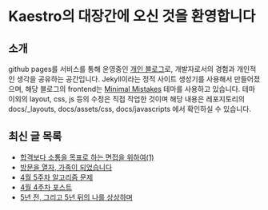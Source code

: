 # Kaestro의 대장간에 오신 것을 환영합니다

## 소개

github pages를 서비스를 통해 운영중인 [개인 블로그](https://kaestro.github.io)로, 개발자로서의 경험과 개인적인 생각을 공유하는 공간입니다. Jekyll이라는 정적 사이트 생성기를 사용해서 만들어졌으며, 해당 블로그의 frontend는 [Minimal Mistakes](https://mmistakes.github.io/minimal-mistakes/) 테마를 사용하고 있습니다. 테마 이외의 layout, css, js 등의 수정은 직접 작업한 것이며 해당 내용은 레포지토리의 docs/_layouts, docs/assets/css, docs/javascripts 에서 확인하실 수 있습니다.

## 최신 글 목록
<!-- BLOG-POST-LIST:START -->
- [합격보다 소통을 목표로 하는 면접을 위하여&lpar;1&rpar;](https://kaestro.github.io/%EC%8B%A0%EB%B3%80%EC%9E%A1%EA%B8%B0/2024/05/01/%EC%88%98%EB%8B%A8%EC%9D%B4-%EC%95%84%EB%8B%8C-%EB%AA%A9%EC%A0%81%EC%9C%BC%EB%A1%9C%EC%8D%A8%EC%9D%98-%EB%A9%B4%EC%A0%91%EC%9D%84-%EC%9C%84%ED%95%98%EC%97%AC.html)
- [방문을 열자, 가족이 되었습니다](https://kaestro.github.io/%EC%8B%A0%EB%B3%80%EC%9E%A1%EA%B8%B0/2024/04/29/%EB%82%98%EB%8A%94-%EC%99%9C-%EB%B0%A9%EB%AC%B8%EC%9D%84-%EC%97%B4%EA%B2%8C-%EB%90%90%EB%8A%94%EA%B0%80.html)
- [4월 5주차 알고리즘 문제](https://kaestro.github.io/algorithm/2024/04/28/4%EC%9B%94-5%EC%A3%BC%EC%B0%A8-%EC%95%8C%EA%B3%A0%EB%A6%AC%EC%A6%98-%EB%AC%B8%EC%A0%9C.html)
- [4월 4주차 포스트](https://kaestro.github.io/weeklyposts/2024/04/28/Post-reviews.html)
- [5년 전, 그리고 5년 뒤의 나를 상상하며](https://kaestro.github.io/%EC%8B%A0%EB%B3%80%EC%9E%A1%EA%B8%B0/2024/04/26/5%EB%85%84-%EC%A0%84,-%EA%B7%B8%EB%A6%AC%EA%B3%A0-5%EB%85%84-%EB%92%A4%EC%9D%98-%EB%82%98%EC%97%90%EA%B2%8C.html)
<!-- BLOG-POST-LIST:END -->